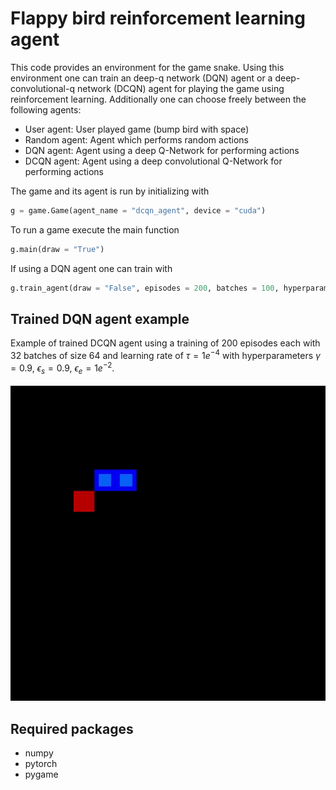 # Flappy bird reinforcement learning agent
This code provides an environment for the game snake. Using this environment one can train an deep-q network (DQN) agent or a deep-convolutional-q network (DCQN) agent for playing the game using reinforcement learning. Additionally one can choose freely between the following agents:
- User agent: User played game (bump bird with space)
- Random agent: Agent which performs random actions
- DQN agent: Agent using a deep Q-Network for performing actions
- DCQN agent: Agent using a deep convolutional Q-Network for performing actions

The game and its agent is run by initializing with
```python
g = game.Game(agent_name = "dcqn_agent", device = "cuda")
```
To run a game execute the main function
```python
g.main(draw = "True")
```
If using a DQN agent one can train with
```python
g.train_agent(draw = "False", episodes = 200, batches = 100, hyperparameters)
```

## Trained DQN agent example
Example of trained DCQN agent using a training of 200 episodes each with 32 batches of size 64 and learning rate of $\tau = 1e^{-4}$ with hyperparameters $\gamma = 0.9$, $\epsilon_s = 0.9$, $\epsilon_e = 1e^{-2}$. <br /><br />
![](https://github.com/Dschobby/snake_reinforcement_learning/blob/main/animations/snake_animation.gif)

## Required packages
- numpy
- pytorch
- pygame
